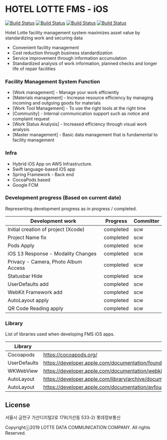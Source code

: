 # HOTEL LOTTE FMS - iOS

[![Build Status](https://camo.githubusercontent.com/4fb6781d356f4e9c5896360be8e4866e65ac4fbc/68747470733a2f2f696d672e736869656c64732e696f2f62616467652f53776966742d352e302e782d6f72616e67652e737667?branch=master)](https://swift.org/)
[![Build Status](https://camo.githubusercontent.com/c5f14fa5202b35d8a8a17c0b01a20c084098e164/68747470733a2f2f696d672e736869656c64732e696f2f636f636f61706f64732f702f46616365626f6f6b436f72652e737667?branch=master)](https://developer.apple.com/kr/programs/)
[![Build Status](https://camo.githubusercontent.com/ab1f535e8b0dcb679b424e7f02b48e7adfa6f4e2/68747470733a2f2f696d672e736869656c64732e696f2f636f636f61706f64732f762f46616365626f6f6b436f72652e737667?branch=master)](https://cocoapods.org/)
[![Build Status](https://travis-ci.org/joemccann/dillinger.svg?branch=master)](https://travis-ci.org/joemccann/dillinger)

Hotel Lotte facility management system maximizes asset value by standardizing work and securing data

  - Convenient facility management
  - Cost reduction through business standardization
  - Service improvement through information accumulation
  - Standardized analysis of work information, planned checks and longer life of repair facilities

### Facility Management System Function

* [Work management] - Manage your work efficiently
* [Materials management] - Increase resource efficiency by managing incoming and outgoing goods for materials
* [Work Tool Management] - To use the right tools at the right time
* [Community] - Internal communication support such as notice and complaint request
* [Work Status Analysis] - Increased efficiency through visual work analysis
* [Master management] - Basic data management that is fundamental to facility management

### Infra

* Hybrid iOS App on AWS Infrastructure.
* Swift language-based iOS app
* Spring Framework - Back end
* CocoaPods based
* Google FCM

### Development progress (Based on current date)

Representing development progress as in progress / completed.

| Development work | Progress | Committer |
| ------ | ------ | ------ |
| Initial creation of project (Xcode) | completed | scw |
| Project Name fix | completed | scw |
| Pods Apply | completed | scw |
| iOS 13 Response - Modality Changes | completed | scw |
| Privacy - Camera, Photo Album Access | completed | scw |
| Statusbar Hide | completed | scw |
| UserDefaults add | completed | scw |
| WebKit Framework add | completed | scw |
| AutoLayout apply | completed | scw |
| QR Code Reading apply | completed | scw |

### Library

List of libraries used when developing FMS iOS apps.

| Library | Site |
| ------ | ------ |
| Cocoapods | https://cocoapods.org/ |
| UserDefaults | https://developer.apple.com/documentation/foundation/userdefaults |
| WKWebView | https://developer.apple.com/documentation/webkit/wkwebview |
| AutoLayout | https://developer.apple.com/library/archive/documentation/UserExperience/Conceptual/AutolayoutPG/index.html |
| AutoLayout | https://developer.apple.com/documentation/avfoundation |

License
----

서울시 금천구 가산디지털2로 179(가산동 533-2) 롯데정보통신

Copyrightⓒ2019 LOTTE DATA COMMUNICATION COMPANY. All rights Reserved.
